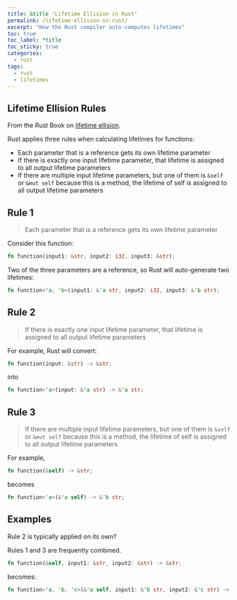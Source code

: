```yaml
---
title: &title "Lifetime Ellision in Rust"
permalink: /lifetime-ellision-in-rust/
excerpt: "How the Rust compiler auto-computes lifetimes"
toc: true
toc_label: *title
toc_sticky: true
categories:
  - rust
tags:
  - rust
  - lifetimes
---
```



## Lifetime Ellision Rules

From the Rust Book on [lifetime ellision](https://doc.rust-lang.org/book/ch10-03-lifetime-syntax.html#lifetime-elision).

Rust applies three rules when calculating lifetimes for functions:

  * Each parameter that is a reference gets its own lifetime parameter
  * If there is exactly one input lifetime parameter, that lifetime is assigned to all output lifetime parameters
  * If there are multiple input lifetime parameters, but one of them is `&self` or `&mut self` because this is a method, the lifetime of self is assigned to all output lifetime parameters


## Rule 1

> Each parameter that is a reference gets its own lifetime parameter

Consider this function:

```rust
fn function(input1: &str, input2: i32, input3: &str);
```

Two of the three parameters are a reference, so Rust will auto-generate two lifetimes:

```rust
fn function<'a, 'b>(input1: &'a str, input2: i32, input3: &'b str);
```


## Rule 2

> If there is exactly one input lifetime parameter, that lifetime is assigned to all output lifetime parameters

For example, Rust will convert:

```rust
fn function(input: &str) -> &str;
```

into

```rust
fn function<'a>(input: &'a str) -> &'a str;
```


## Rule 3

> If there are multiple input lifetime parameters, but one of them is `&self` or `&mut self` because this is a method, the lifetime of self is assigned to all output lifetime parameters

For example,

```rust
fn function(&self) -> &str;
```

becomes

```rust
fn function<'a>(&'a self) -> &'b str;
```


## Examples

Rule 2 is typically applied on its own?

Rules 1 and 3 are frequently combined.

```rust
fn function(&self, input1: &str, input2: &str) -> &str;
```

becomes:

```rust
fn function<'a, 'b, 'c>(&'a self, input1: &'b str, input2: &'c str) -> &'a str;
```
